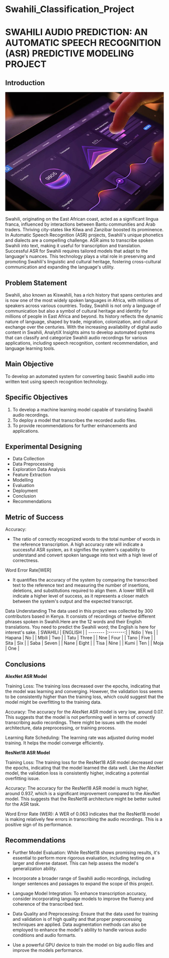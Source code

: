 # Swahili_Classification_Project
# SWAHILI AUDIO PREDICTION: AN AUTOMATIC SPEECH RECOGNITION (ASR) PREDICTIVE MODELING PROJECT
## Introduction
![image](Readme_image.jpeg)

Swahili, originating on the East African coast, acted as a significant lingua franca, influenced by interactions between Bantu communities and Arab traders. Thriving city-states like Kilwa and Zanzibar boosted its prominence. In Automatic Speech Recognition (ASR) projects, Swahili's unique phonetics and dialects are a compelling challenge. ASR aims to transcribe spoken Swahili into text, making it useful for transcription and translation. Successful ASR for Swahili requires tailored models that adapt to the language's nuances. This technology plays a vital role in preserving and promoting Swahili's linguistic and cultural heritage, fostering cross-cultural communication and expanding the language's utility.

## Problem Statement
Swahili, also known as Kiswahili, has a rich history that spans centuries and is now one of the most widely spoken languages in Africa, with millions of speakers across various countries. Today, Swahili is not only a language of communication but also a symbol of cultural heritage and identity for millions of people in East Africa and beyond. Its history reflects the dynamic nature of language, shaped by trade, migration, colonization, and cultural exchange over the centuries.
With the increasing availability of digital audio content in Swahili, AnalytiX Insights aims to develop automated systems that can classify and categorize Swahili audio recordings for various applications, including speech recognition, content recommendation, and language learning tools.

## Main Objective
To develop an automated system for converting basic Swahili audio into written text using speech recognition technology.

## Specific Objectives
1. To develop a machine learning model capable of translating Swahili audio recordings.
2. To deploy a model that transcribes the recorded audio files.
3. To provide recommendations for further enhancements and applications.


## Experimental Designing

* Data Collection
* Data Preprocessing
* Exploration Data Analysis
* Feature Extraction
* Modelling
* Evaluation
* Deployment
* Conclusion
* Recommendations

## Metric of Success
Accuracy:
* The ratio of correctly recognized words to the total number of words in the reference transcription. A high accuracy rate will indicate a successful ASR system, as it signifies the system's capability to understand and convert spoken language into text with a high level of correctness.

Word Error Rate[WER]
* It quantifies the accuracy of the system by comparing the transcribed text to the reference text and measuring the number of insertions, deletions, and substitutions required to align them. A lower WER will indicate a higher level of success, as it represents a closer match between the system's output and the expected transcript.


Data Understanding
The data used in this project was collected by 300 contributors based in Kenya. It consists of recordings of twelve different phrases spoken in Swahili.Here are the 12 words and their English translations. You need to predict the Swahili word; the English is here for interest's sake.
| SWAHILI  | ENGLISH  |
| -------- |:--------:|
| Ndio     | Yes      |
| Hapana   | No       |
| Mbili    | Two      |
| Tatu     | Three      |
| Nne     | Four      |
| Tano     | Five      |
| Sita     | Six      |
| Saba     | Seven      |
| Nane     | Eight      |
| Tisa     | Nine      |
| Kumi     | Ten      |
| Moja     | One      |



## Conclusions

**AlexNet ASR Model**

Training Loss: The training loss decreased over the epochs, indicating that the model was learning and converging. However, the validation loss seems to be consistently higher than the training loss, which could suggest that the model might be overfitting to the training data.

Accuracy: The accuracy for the AlexNet ASR model is very low, around 0.07. This suggests that the model is not performing well in terms of correctly transcribing audio recordings. There might be issues with the model architecture, data preprocessing, or training process.

Learning Rate Scheduling: The learning rate was adjusted during model training. It helps the model converge efficiently.

**ResNet18 ASR Model**

Training Loss: The training loss for the ResNet18 ASR model decreased over the epochs, indicating that the model learned the data well. Like the AlexNet model, the validation loss is consistently higher, indicating a potential overfitting issue.

Accuracy: The accuracy for the ResNet18 ASR model is much higher, around 0.937, which is a significant improvement compared to the AlexNet model. This suggests that the ResNet18 architecture might be better suited for the ASR task.

Word Error Rate (WER): A WER of 0.063 indicates that the ResNet18 model is making relatively few errors in transcribing the audio recordings. This is a positive sign of its performance.


## Recommendations

* Further Model Evaluation: While ResNet18 shows promising results, it's essential to perform more rigorous evaluation, including testing on a larger and diverse dataset. This can help assess the model's generalization ability.

* Incorporate a broader range of Swahili audio recordings, including longer sentences and passages to expand the scope of this project.

* Language Model Integration: To enhance transcription accuracy, consider incorporating language models to improve the fluency and coherence of the transcribed text.

* Data Quality and Preprocessing: Ensure that the data used for training and validation is of high quality and that proper preprocessing techniques are applied. Data augmentation methods can also be employed to enhance the model's ability to handle various audio conditions and audio formarts.

* Use a powerful GPU device to train the model on big audio files and improve the models performance.



